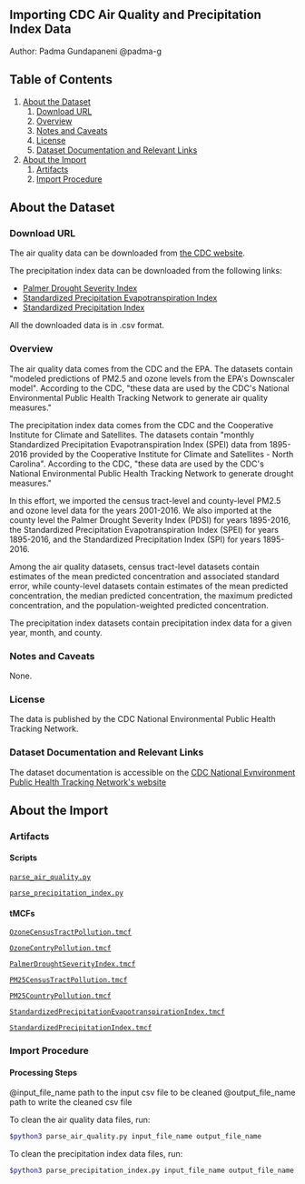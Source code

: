 ## Importing CDC Air Quality and Precipitation Index Data
Author: Padma Gundapaneni @padma-g

## Table of Contents
1. [About the Dataset](#about-the-dataset)
    1. [Download URL](#download-url)
    2. [Overview](#overview)
    3. [Notes and Caveats](#notes-and-caveats)
    4. [License](#license)
    5. [Dataset Documentation and Relevant Links](#dataset-documentation-and-relevant-links)
2. [About the Import](#about-the-import)
    1. [Artifacts](#artifacts)
    2. [Import Procedure](#import-procedure)

## About the Dataset

### Download URL
The air quality data can be downloaded from [the CDC website](https://data.cdc.gov/browse?category=Environmental+Health+%26+Toxicology&sortBy=last_modified&page=1).

The precipitation index data can be downloaded from the following links:
* [Palmer Drought Severity Index](https://data.cdc.gov/Environmental-Health-Toxicology/Palmer-Drought-Severity-Index-1895-2016/en5r-5ds4)
* [Standardized Precipitation Evapotranspiration Index](https://data.cdc.gov/Environmental-Health-Toxicology/Standardized-Precipitation-Evapotranspiration-Inde/6nbv-ifib)
* [Standardized Precipitation Index](https://data.cdc.gov/Environmental-Health-Toxicology/Standardized-Precipitation-Index-1895-2016/xbk2-5i4e)

All the downloaded data is in .csv format. 

### Overview
The air quality data comes from the CDC and the EPA. The datasets contain "modeled predictions of PM2.5 and ozone levels from the EPA's Downscaler model". According to the CDC, "these data are used by the CDC's National Environmental Public Health Tracking Network to generate air quality measures."

The precipitation index data comes from the CDC and the Cooperative Institute for Climate and Satellites. The datasets contain "monthly Standardized Precipitation Evapotranspiration Index (SPEI) data from 1895-2016 provided by the Cooperative Institute for Climate and Satellites - North Carolina". According to the CDC, "these data are used by the CDC's National Environmental Public Health Tracking Network to generate drought measures."

In this effort, we imported the census tract-level and county-level PM2.5 and ozone level data for the years 2001-2016. We also imported at the county level the Palmer Drought Severity Index (PDSI) for years 1895-2016, the Standardized Precipitation Evapotranspiration Index (SPEI) for years 1895-2016, and the Standardized Precipitation Index (SPI) for years 1895-2016.

Among the air quality datasets, census tract-level datasets contain estimates of the mean predicted concentration and associated standard error, while county-level datasets contain estimates of the mean predicted concentration, the median predicted concentration, the maximum predicted concentration, and the population-weighted predicted concentration.

The precipitation index datasets contain precipitation index data for a given year, month, and county.

### Notes and Caveats

None.

### License
The data is published by the CDC National Environmental Public Health Tracking Network.

### Dataset Documentation and Relevant Links
The dataset documentation is accessible on the [CDC National Evnvironment Public Health Tracking Network's website](https://www.cdc.gov/nceh/tracking/topics/AirQuality.htm)

## About the Import

### Artifacts

#### Scripts
[`parse_air_quality.py`](data/scripts/us_cdc/environmental_health_toxicology/)

[`parse_precipitation_index.py`](data/scripts/us_cdc/environmental_health_toxicology/)

#### tMCFs
[`OzoneCensusTractPollution.tmcf`](data/scripts/us_cdc/environmental_health_toxicology/OzoneCensusTractPollution.tmcf)

[`OzoneContryPollution.tmcf`](data/scripts/us_cdc/environmental_health_toxicology/OzoneContryPollution.tmcf)

[`PalmerDroughtSeverityIndex.tmcf`](data/scripts/us_cdc/environmental_health_toxicology/PalmerDroughtSeverityIndex.tmcf)

[`PM25CensusTractPollution.tmcf`](data/scripts/us_cdc/environmental_health_toxicology/PM25CensusTractPollution.tmcf)

[`PM25CountryPollution.tmcf`](data/scripts/us_cdc/environmental_health_toxicology/PM25CountryPollution.tmcf)

[`StandardizedPrecipitationEvapotranspirationIndex.tmcf`](data/scripts/us_cdc/environmental_health_toxicology/StandardizedPrecipitationEvapotranspirationIndex.tmcf)

[`StandardizedPrecipitationIndex.tmcf`](data/scripts/us_cdc/environmental_health_toxicology/StandardizedPrecipitationIndex.tmcf)

### Import Procedure

#### Processing Steps

@input_file_name    path to the input csv file to be cleaned
@output_file_name   path to write the cleaned csv file

To clean the air quality data files, run:

```bash
$python3 parse_air_quality.py input_file_name output_file_name
```

To clean the precipitation index data files, run: 

```bash
$python3 parse_precipitation_index.py input_file_name output_file_name
```
